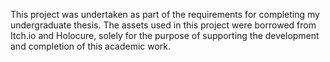 This project was undertaken as part of the requirements for completing my undergraduate thesis.
The assets used in this project were borrowed from Itch.io and Holocure, solely for the purpose of supporting the development and completion of this academic work.
